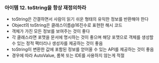 ### 아이템 12. toString을 항상 재정의하라
- toString은 간결하면서 사람이 읽기 쉬운 형태의 유익한 정보를 반환해야 한다
- Object의 toString은 클래스이름@16진수로 표현한 해시 코드
- 객체가 가진 모든 정보를 보여주는 것이 좋다
- 각 클래스라면 포맷을 문서에 명시하는 것이 좋으며 해당 포맷으로 객체를 생성할 수 있는 정적 팩터리나 생성자를 제공하는 것이 좋음
- toString이 변환한 값에 포함된 정보를 얻어올 수 있는 API를 제공하는 것이 좋음
- 경우에 따라 AutoValue, 롬복 또는 IDE를 사용하지 않는게 적절 